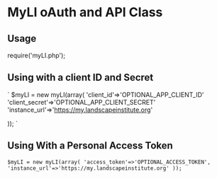 # MyLI oAuth and API Class

## Usage

require('myLI.php');

## Using with a client ID and Secret

`
$myLI = new myLI(array(
		'client_id'=>'OPTIONAL_APP_CLIENT_ID'
		'client_secret'=>'OPTIONAL_APP_CLIENT_SECRET'
		'instance_url'=>'https://my.landscapeinstitute.org'

));
`

## Using With a Personal Access Token

`
$myLI = new myLI(array(
		'access_token'=>'OPTIONAL_ACCESS_TOKEN',
		'instance_url'=>'https://my.landscapeinstitute.org'
));
`

		
